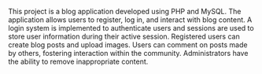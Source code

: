 This project is a blog application developed using PHP and MySQL. The application allows users to register, log in, and interact with blog content. A login system is implemented to authenticate users and sessions are used to store user information during their active session. Registered users can create blog posts and upload images. Users can comment on posts made by others, fostering interaction within the community. Administrators have the ability to remove inappropriate content.
 
 
